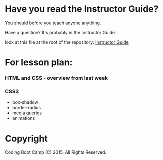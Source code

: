 # Have you read the Instructor Guide?

You should before you teach anyone anything.

Have a question? It's probably in the Instructor Guide.

look at this file at the root of the repository: 
[Instructor Guide](https://github.com/RutgersCodingBootcamp/All-Lesson-Plans/blob/master/instructor_guide.md)

# For lesson plan:

### HTML and CSS - overview from last week

### CSS3

* box-shadow
* border-radius
* media queries
* animations


# Copyright
Coding Boot Camp (C) 2015. All Rights Reserved.